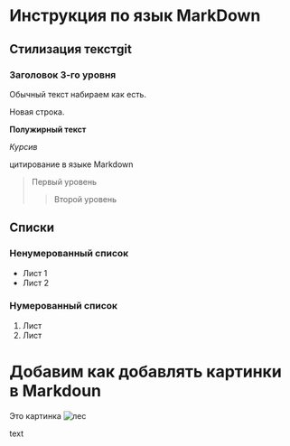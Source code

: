 # Инструкция по язык MarkDown

## Стилизация текстgit

###  Заголовок 3-го уровня

Обычный текст набираем как есть.

Новая строка.

**Полужирный текст**

*Курсив*

цитирование в языке Markdown
> Первый уровень
>> Второй уровень

## Списки
### Ненумерованный список
* Лист 1
* Лист 2

### Нумерованный список
1. Лист
2. Лист

# Добавим как добавлять картинки в Markdoun
Это картинка ![лес](Озеро-лес.jpg)

text